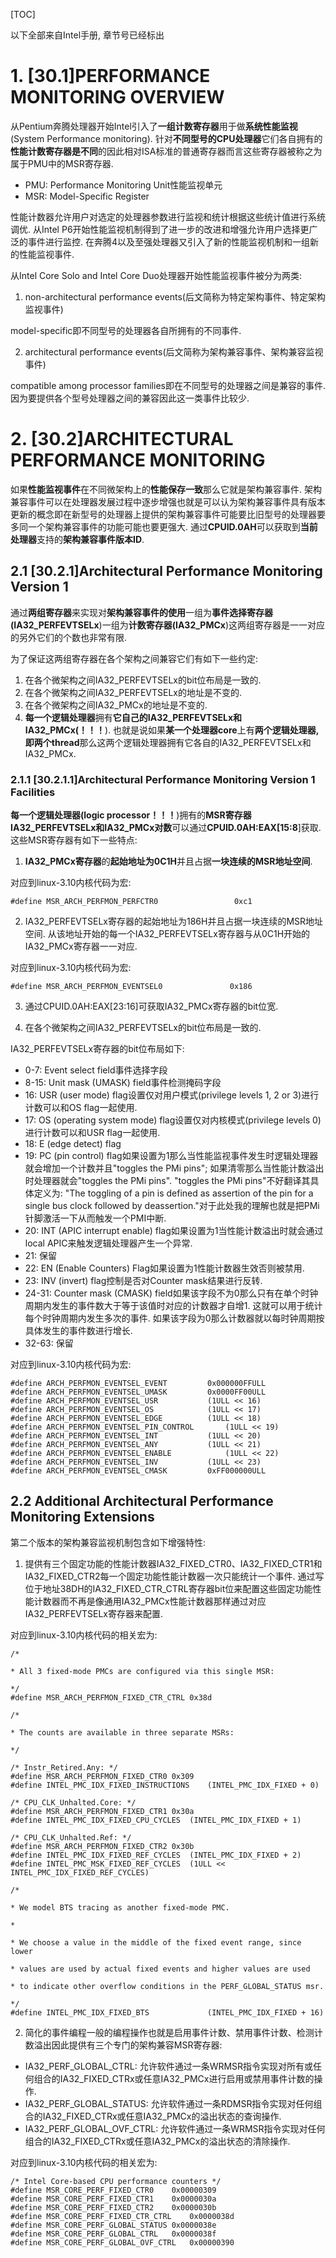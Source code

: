 [TOC]

以下全部来自Intel手册, 章节号已经标出

# 1. [30.1]PERFORMANCE MONITORING OVERVIEW

从Pentium奔腾处理器开始Intel引入了**一组计数寄存器**用于做**系统性能监视**(System Performance monitoring). 针对**不同型号的CPU处理器**它们各自拥有的**性能计数寄存器是不同**的因此相对ISA标准的普通寄存器而言这些寄存器被称之为属于PMU中的MSR寄存器. 

- PMU: Performance Monitoring Unit性能监视单元
- MSR: Model\-Specific Register

性能计数器允许用户对选定的处理器参数进行监视和统计根据这些统计值进行系统调优. 从Intel P6开始性能监视机制得到了进一步的改进和增强允许用户选择更广泛的事件进行监控. 在奔腾4以及至强处理器又引入了新的性能监视机制和一组新的性能监视事件. 

从Intel Core Solo and Intel Core Duo处理器开始性能监视事件被分为两类: 

1. non\-architectural performance events(后文简称为特定架构事件、特定架构监视事件)

model\-specific即不同型号的处理器各自所拥有的不同事件. 

2. architectural performance events(后文简称为架构兼容事件、架构兼容监视事件)

compatible among processor families即在不同型号的处理器之间是兼容的事件. 因为要提供各个型号处理器之间的兼容因此这一类事件比较少. 

# 2. [30.2]ARCHITECTURAL PERFORMANCE MONITORING

如果**性能监视事件**在不同微架构上的**性能保存一致**那么它就是架构兼容事件. 架构兼容事件可以在处理器发展过程中逐步增强也就是可以认为架构兼容事件具有版本更新的概念即在新型号的处理器上提供的架构兼容事件可能要比旧型号的处理器要多同一个架构兼容事件的功能可能也要更强大. 通过**CPUID\.0AH**可以获取到**当前处理器**支持的**架构兼容事件版本ID**. 

## 2.1 [30.2.1]Architectural Performance Monitoring Version 1

通过**两组寄存器**来实现对**架构兼容事件的使用**一组为**事件选择寄存器(IA32\_PERFEVTSELx**)一组为**计数寄存器(IA32\_PMCx**)这两组寄存器是一一对应的另外它们的个数也非常有限. 

为了保证这两组寄存器在各个架构之间兼容它们有如下一些约定: 

1. 在各个微架构之间IA32\_PERFEVTSELx的bit位布局是一致的. 
2. 在各个微架构之间IA32\_PERFEVTSELx的地址是不变的. 
3. 在各个微架构之间IA32\_PMCx的地址是不变的. 
4. **每一个逻辑处理器**拥有**它自己的IA32\_PERFEVTSELx和IA32\_PMCx(！！！**). 也就是说如果**某一个处理器core**上有**两个逻辑处理器, 即两个thread**那么这两个逻辑处理器拥有它各自的IA32\_PERFEVTSELx和IA32\_PMCx. 

### 2.1.1 [30.2.1.1]Architectural Performance Monitoring Version 1 Facilities

**每一个逻辑处理器(logic processor！！！**)拥有的**MSR寄存器IA32\_PERFEVTSELx和IA32\_PMCx对数**可以通过**CPUID\.0AH\:EAX\[15\:8**\]获取. 这些MSR寄存器有如下一些特点: 

1. **IA32\_PMCx寄存器**的**起始地址为0C1H**并且占据**一块连续的MSR地址空间**. 

对应到linux-3.10内核代码为宏: 
```
#define MSR_ARCH_PERFMON_PERFCTR0                 0xc1
```

2. IA32_PERFEVTSELx寄存器的起始地址为186H并且占据一块连续的MSR地址空间. 从该地址开始的每一个IA32_PERFEVTSELx寄存器与从0C1H开始的IA32_PMCx寄存器一一对应. 

对应到linux-3.10内核代码为宏: 
```
#define MSR_ARCH_PERFMON_EVENTSEL0               0x186
```

3. 通过CPUID.0AH:EAX[23:16]可获取IA32_PMCx寄存器的bit位宽. 

4. 在各个微架构之间IA32_PERFEVTSELx的bit位布局是一致的. 

IA32_PERFEVTSELx寄存器的bit位布局如下: 

- 0-7: Event select field事件选择字段
- 8-15: Unit mask (UMASK) field事件检测掩码字段
- 16: USR (user mode) flag设置仅对用户模式(privilege levels 1, 2 or 3)进行计数可以和OS flag一起使用. 
- 17: OS (operating system mode) flag设置仅对内核模式(privilege levels 0)进行计数可以和USR flag一起使用. 
- 18: E (edge detect) flag
- 19: PC (pin control) flag如果设置为1那么当性能监视事件发生时逻辑处理器就会增加一个计数并且"toggles the PMi pins"; 如果清零那么当性能计数溢出时处理器就会"toggles the PMi pins". "toggles the PMi pins"不好翻译其具体定义为: "The toggling of a pin is defined as assertion of the pin for a single bus clock followed by deassertion."对于此处我的理解也就是把PMi针脚激活一下从而触发一个PMI中断. 
- 20: INT (APIC interrupt enable) flag如果设置为1当性能计数溢出时就会通过local APIC来触发逻辑处理器产生一个异常. 
- 21: 保留
- 22: EN (Enable Counters) Flag如果设置为1性能计数器生效否则被禁用. 
- 23: INV (invert) flag控制是否对Counter mask结果进行反转. 
- 24-31: Counter mask (CMASK) field如果该字段不为0那么只有在单个时钟周期内发生的事件数大于等于该值时对应的计数器才自增1. 这就可以用于统计每个时钟周期内发生多次的事件. 如果该字段为0那么计数器就以每时钟周期按具体发生的事件数进行增长. 
- 32-63: 保留
 
对应到linux-3.10内核代码为宏: 
```
#define ARCH_PERFMON_EVENTSEL_EVENT         0x000000FFULL
#define ARCH_PERFMON_EVENTSEL_UMASK         0x0000FF00ULL
#define ARCH_PERFMON_EVENTSEL_USR           (1ULL << 16)
#define ARCH_PERFMON_EVENTSEL_OS            (1ULL << 17)
#define ARCH_PERFMON_EVENTSEL_EDGE          (1ULL << 18)
#define ARCH_PERFMON_EVENTSEL_PIN_CONTROL       (1ULL << 19)
#define ARCH_PERFMON_EVENTSEL_INT           (1ULL << 20)
#define ARCH_PERFMON_EVENTSEL_ANY           (1ULL << 21)
#define ARCH_PERFMON_EVENTSEL_ENABLE            (1ULL << 22)
#define ARCH_PERFMON_EVENTSEL_INV           (1ULL << 23)
#define ARCH_PERFMON_EVENTSEL_CMASK         0xFF000000ULL
```

## 2.2 Additional Architectural Performance Monitoring Extensions

第二个版本的架构兼容监视机制包含如下增强特性: 

1. 提供有三个固定功能的性能计数器IA32_FIXED_CTR0、IA32_FIXED_CTR1和IA32_FIXED_CTR2每一个固定功能性能计数器一次只能统计一个事件. 通过写位于地址38DH的IA32_FIXED_CTR_CTRL寄存器bit位来配置这些固定功能性能计数器而不再是像通用IA32_PMCx性能计数器那样通过对应IA32_PERFEVTSELx寄存器来配置. 

对应到linux-3.10内核代码的相关宏为: 
```
/*
 
* All 3 fixed-mode PMCs are configured via this single MSR:
 
*/
#define MSR_ARCH_PERFMON_FIXED_CTR_CTRL 0x38d
 
/*
 
* The counts are available in three separate MSRs:
 
*/
 
/* Instr_Retired.Any: */
#define MSR_ARCH_PERFMON_FIXED_CTR0 0x309
#define INTEL_PMC_IDX_FIXED_INSTRUCTIONS    (INTEL_PMC_IDX_FIXED + 0)
 
/* CPU_CLK_Unhalted.Core: */
#define MSR_ARCH_PERFMON_FIXED_CTR1 0x30a
#define INTEL_PMC_IDX_FIXED_CPU_CYCLES  (INTEL_PMC_IDX_FIXED + 1)
 
/* CPU_CLK_Unhalted.Ref: */
#define MSR_ARCH_PERFMON_FIXED_CTR2 0x30b
#define INTEL_PMC_IDX_FIXED_REF_CYCLES  (INTEL_PMC_IDX_FIXED + 2)
#define INTEL_PMC_MSK_FIXED_REF_CYCLES  (1ULL << INTEL_PMC_IDX_FIXED_REF_CYCLES)
 
/*
 
* We model BTS tracing as another fixed-mode PMC.
 
*
 
* We choose a value in the middle of the fixed event range, since lower
 
* values are used by actual fixed events and higher values are used
 
* to indicate other overflow conditions in the PERF_GLOBAL_STATUS msr.
 
*/
#define INTEL_PMC_IDX_FIXED_BTS             (INTEL_PMC_IDX_FIXED + 16)

```

2. 简化的事件编程一般的编程操作也就是启用事件计数、禁用事件计数、检测计数溢出因此提供有三个专门的架构兼容MSR寄存器: 
- IA32_PERF_GLOBAL_CTRL: 允许软件通过一条WRMSR指令实现对所有或任何组合的IA32_FIXED_CTRx或任意IA32_PMCx进行启用或禁用事件计数的操作. 
- IA32_PERF_GLOBAL_STATUS: 允许软件通过一条RDMSR指令实现对任何组合的IA32_FIXED_CTRx或任意IA32_PMCx的溢出状态的查询操作. 
- IA32_PERF_GLOBAL_OVF_CTRL: 允许软件通过一条WRMSR指令实现对任何组合的IA32_FIXED_CTRx或任意IA32_PMCx的溢出状态的清除操作. 

对应到linux-3.10内核代码的相关宏为: 
```
/* Intel Core-based CPU performance counters */
#define MSR_CORE_PERF_FIXED_CTR0    0x00000309
#define MSR_CORE_PERF_FIXED_CTR1    0x0000030a
#define MSR_CORE_PERF_FIXED_CTR2    0x0000030b
#define MSR_CORE_PERF_FIXED_CTR_CTRL    0x0000038d
#define MSR_CORE_PERF_GLOBAL_STATUS 0x0000038e
#define MSR_CORE_PERF_GLOBAL_CTRL   0x0000038f
#define MSR_CORE_PERF_GLOBAL_OVF_CTRL   0x00000390
```